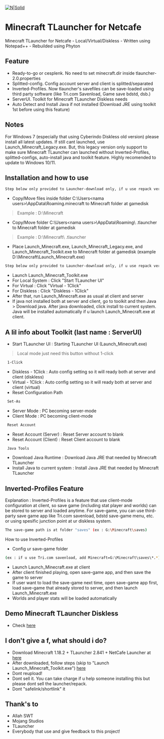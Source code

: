 [![N|Solid](https://apkmody.io/wp-content/uploads/2018/07/Minecraft-MOD-APK-by-APKMODY.jpg)](#)

# Minecraft TLauncher for Netcafe

Minecraft TLauncher for Netcafe - Local/Virtual/Diskless - Written using Notepad++ - Rebuilded using Phyton

## Feature

- Ready-to-go or cesplenk. No need to set minecraft.dir inside tlauncher-2.0.properties
- Splitted-config. Config account server and client is splitted/separated
- Inverted-Profiles. Now tlauncher's savefiles can be save-loaded using third party software (like Tri.com Savenload, Game save bdstd, dsb.)
- ServerUI. Toolkit for Minecraft TLauncher Diskless needs
- Auto Detect and Install Java if not installed (Download JRE using toolkit 1st before using this feature)

## Notes
For Windows 7 (especially that using Cyberindo Diskless old version) please install all latest updates. If still cant launched, use Launch_Minecraft_Legacy.exe. But, this legacy version only support to make sure Minecraft TLauncher can launched without Inverted-Profiles, splitted-configs, auto-install java and toolkit feature. Highly recomended to update to Windows 10/11.

## Installation and how to use
 ```sh
 Step below only provided to Launcher-download only, if u use repack version, skip to next step)
```
- Copy/Move files inside folder C:\Users\<nama users>\AppData\Roaming\.minecraft to Minecraft folder at gamedisk
> Example : D:\Minecraft
- Copy/Move folder C:\Users\<nama users>\AppData\Roaming\ .tlauncher to Minecraft folder at gamedisk
> Example : D:\Minecraft\ .tlauncher
- Place Launch_Minecraft.exe, Launch_Minecraft_Legacy.exe, and Launch_Minecraft_Toolkit.exe to Minecraft folder at gamedisk (example D:\Minecraft\Launch_Minecraft.exe)
 ```sh
 Step below only provided to Launcher-download only, if u use repack version, skip to next step)
```
- Launch Launch_Minecraft_Toolkit.exe
- For Local System : Click "Start TLauncher UI"
- For Virtual : Click "Virtual - 1Click"
- For Diskless : Click "Diskless - 1Click"
- After that, run Launch_Minecraft.exe as usual at client and server
- If java not installed both at server and client, go to toolkit and then Java > Download java. After java downloaded, click install to current system. Java will be installed automatically if u launch Launch_Minecraft.exe at client.

## A lil info about Toolkit (last name : ServerUI)

- Start TLauncher UI : Starting TLauncher UI (Launch_Minecraft.exe)
> Local mode just need this button without 1-click
```sh
 1-Click
```
- Diskless - 1Click : Auto config setting so it will ready both at server and client (diskless)
- Virtual - 1Click : Auto config setting so it will ready both at server and client (virtual)
- Reset Configuration Path 
```sh
 Set-As
```
- Server Mode : PC becoming server-mode
- Client Mode : PC becoming client-mode
```sh
 Reset Account
```
- Reset Account (Server) : Reset Server account to blank
- Reset Account (Client) : Reset Client account to blank
```sh
 Java Tools
```
- Download Java Runtime : Download Java JRE that needed by Minecraft TLauncher
- Install Java to current system : Install Java JRE that needed by Minecraft TLauncher

## Inverted-Profiles Feature

Explanation :
Inverted-Profiles is a feature that use client-mode configuration at client, so save game (including stat player and worlds) can be stored to server and loaded anytime.
For save-game, you can use third-party save game app like Tri.com savenload, bdstd save-game menu, etc. or using spesific junction point at ur diskless system.
```sh
The save-game path is at folder "saves" (ex : G:\Minecraft\saves)
```


How to use Inverted-Profiles
- Config ur save-game folder
```sh
(ex : if u use Tri.com savenload, add Minecraft=G:\Minecraft\saves\*.*)
```
- Launch Launch_Minecraft.exe at client
- After client finished playing, open save-game app, and then save the game to server
- If user want to load the save-game next time, open save-game app first, load save-game that already stored to server, and then launch Launch_Minecraft.exe
- Worlds and player stats will be loaded automatically

## Demo Minecraft TLauncher Diskless
- Check [here](https://www.facebook.com/xbe24/posts/5116421668379759)

## I don't give a f, what should i do?

- Download Minecraft 1.18.2 + TLauncher 2.841 + NetCafe Launcher at [here](https://bit.ly/3wwG1iV)
- After downloaded, follow steps (skip to "Launch Launch_Minecraft_Toolkit.exe") [here](https://github.com/fahmiyufrizal/minecraft-tlauncher-diskless#instalasi-dan-cara-menggunakan)
- Dont reupload!
- Dont sell it. You can take charge if u help someone installing this but please dont sell the launcher/repack.
- Dont "safelink/shortlink" it

## Thank's to

- Allah SWT
- Mojang Studios
- TLauncher
- Everybody that use and give feedback to this project!
